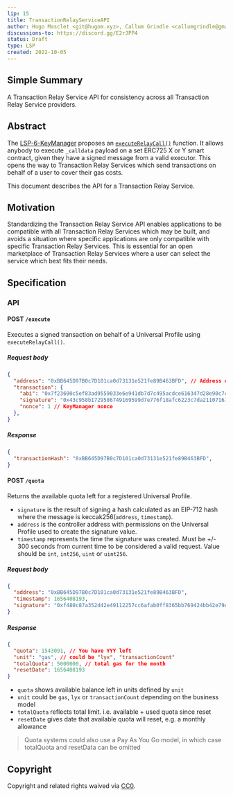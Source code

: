 ```yaml
---
lip: 15
title: TransactionRelayServiceAPI
author: Hugo Masclet <git@hugom.xyz>, Callum Grindle <callumgrindle@gmail.com>
discussions-to: https://discord.gg/E2rJPP4
status: Draft
type: LSP
created: 2022-10-05
---
```


## Simple Summary

A Transaction Relay Service API for consistency across all Transaction Relay Service providers.

## Abstract

The [LSP-6-KeyManager](./LSP-6-KeyManager.md) proposes an [`executeRelayCall()`](./LSP-6-KeyManager.md#executerelaycall) function. It allows anybody to execute `_calldata` payload on a set ERC725 X or Y smart contract, given they have a signed message from a valid executor. This opens the way to Transaction Relay Services which send transactions on behalf of a user to cover their gas costs. 

This document describes the API for a Transaction Relay Service.

## Motivation
Standardizing the Transaction Relay Service API enables applications to be compatible with all Transaction Relay Services which may be built, and avoids a situation where specific applications are only compatible with specific Transaction Relay Services. This is essential for an open marketplace of Transaction Relay Services where a user can select the service which best fits their needs.

## Specification

### API


#### POST `/execute`

Executes a signed transaction on behalf of a Universal Profile using `executeRelayCall()`.

##### Request body

```json
{
  "address": "0xBB645D97B0c7D101ca0d73131e521fe89B463BFD", // Address of the UP
  "transaction": {
    "abi": "0x7f23690c5ef83ad9559033e6e941db7d7c495acdce616347d28e90c7ce47cbfcfcad3bc5000000000000000000000000000000000000000000000000000000000000004000000000000000000000000000000000000000000000000000000000000000596f357c6aa5a21984a83b7eef4cb0720ac1fcf5a45e9d84c653d97b71bbe89b7a728c386a697066733a2f2f516d624b43744b4d7573376741524470617744687a32506a4e36616f64346b69794e436851726d3451437858454b00000000000000",
    "signature": "0x43c958b1729586749169599d7e776f18afc6223c7da21107161477d291d497973b4fc50a724b1b2ab98f3f8cf1d5cdbbbdf3512e4fbfbdc39732229a15beb14a1b",
    "nonce": 1 // KeyManager nonce
  },
}
```

##### Response

```json
{
  "transactionHash": "0xBB645D97B0c7D101ca0d73131e521fe89B463BFD",
}
```

#### POST `/quota`

Returns the available quota left for a registered Universal Profile.

- `signature` is the result of signing a hash calculated as an EIP-712 hash where the message is keccak256(`address`, `timestamp`). 
- `address` is the controller address with permissions on the Universal Profile used to create the signature value. 
- `timestamp` represents the time the signature was created. Must be +/- 300 seconds from current time to be considered a valid request. Value should be `int`, `int256`, `uint` or `uint256`.

##### Request body

```json
{
  "address": "0xBB645D97B0c7D101ca0d73131e521fe89B463BFD",
  "timestamp": 1656408193,
  "signature": "0xf480c87a352d42e49112257cc6afab0ff8365bb769424bb42e79e78cd11debf24fd5665b03407d8c2ce994cf5d718031a51a657d4308f146740e17e15b9747ef1b"
}
```

##### Response

```json
{
  "quota": 1543091, // You have YYY left
  "unit": "gas", // could be "lyx", "transactionCount"
  "totalQuota": 5000000, // total gas for the month
  "resetDate": 1656408193
}
```

- `quota` shows available balance left in units defined by `unit`
- `unit` could be `gas`, `lyx` or `transactionCount` depending on the business model
- `totalQuota` reflects total limit. i.e. available + used quota since reset
- `resetDate` gives date that available quota will reset, e.g. a monthly allowance

> Quota systems could also use a Pay As You Go model, in which case totalQuota and resetData can be omitted


## Copyright

Copyright and related rights waived via [CC0](https://creativecommons.org/publicdomain/zero/1.0/).
